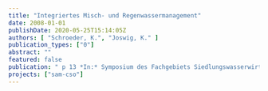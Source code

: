 ```yaml
---
title: "Integriertes Misch- und Regenwassermanagement"
date: 2008-01-01
publishDate: 2020-05-25T15:14:05Z
authors: [ "Schroeder, K.", "Joswig, K." ]
publication_types: ["0"]
abstract: ""
featured: false
publication: " p 13 *In:* Symposium des Fachgebiets Siedlungswasserwirtschaft der TU Berlin „Herausforderungen für die Siedlungswasserwirtschaft“, Berlin. Berlin. 25. - 26.9.2008"
projects: ["sam-cso"]
---
```


